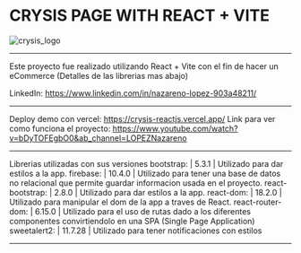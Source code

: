# CRYSIS PAGE WITH REACT + VITE

<img id='crysis_logo' src="https://i.ibb.co/6gCw0gg/crysys-logo.png" alt="crysis_logo" />

----------------------------------------------------------------------------------------------------------------

Este proyecto fue realizado utilizando React + Vite con el fin de hacer un eCommerce 
(Detalles de las librerias mas abajo)

LinkedIn: https://www.linkedin.com/in/nazareno-lopez-903a48211/

----------------------------------------------------------------------------------------------------------------

Deploy demo con vercel: https://crysis-reactjs.vercel.app/
Link para ver como funciona el proyecto: https://www.youtube.com/watch?v=bDyTOFEgbO0&ab_channel=LOPEZNazareno

----------------------------------------------------------------------------------------------------------------

Librerias utilizadas con sus versiones
bootstrap: | 5.3.1 | Utilizado para dar estilos a la app.
firebase: | 10.4.0 | Utilizado para tener una base de datos no relacional que permite guardar informacion usada en el proyecto.
react-bootstrap: | 2.8.0 | Utilizado para dar estilos a la app.
react-dom: | 18.2.0 | Utilizado para manipular el dom de la app a traves de React.
react-router-dom: | 6.15.0 | Utilizado para el uso de rutas dado a los diferentes componentes convirtiendolo en una SPA (Single Page Application)
sweetalert2: | 11.7.28 | Utilizado para tener notificaciones con estilos

----------------------------------------------------------------------------------------------------------------



